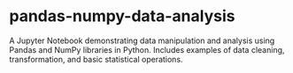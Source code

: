 # pandas-numpy-data-analysis
A Jupyter Notebook demonstrating data manipulation and analysis using Pandas and NumPy libraries in Python. Includes examples of data cleaning, transformation, and basic statistical operations.
